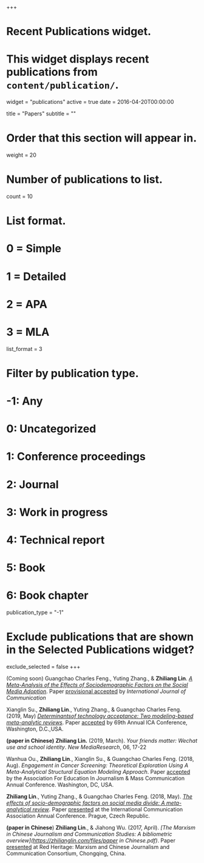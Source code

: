 +++
# Recent Publications widget.
# This widget displays recent publications from `content/publication/`.
widget = "publications"
active = true
date = 2016-04-20T00:00:00

title = "Papers"
subtitle = ""

# Order that this section will appear in.
weight = 20

# Number of publications to list.
count = 10

# List format.
#   0 = Simple
#   1 = Detailed
#   2 = APA
#   3 = MLA
list_format = 3

# Filter by publication type.
# -1: Any
#  0: Uncategorized
#  1: Conference proceedings
#  2: Journal
#  3: Work in progress
#  4: Technical report
#  5: Book
#  6: Book chapter
publication_type = "-1"

# Exclude publications that are shown in the Selected Publications widget?
exclude_selected = false
+++

(Coming soon) Guangchao Charles Feng., Yuting Zhang., & **Zhiliang Lin**. *[A Meta-Analysis of the Effects of Sociodemographic Factors  on the Social Media Adoption](https://zhilianglin.com/files/FENG-2.ID10088.IJoC-Article.3-27-19.ap.pdf)*. Paper <u>provisional accepted</u> by *International Journal of Communication*

Xianglin Su., **Zhiliang Lin**., Yuting Zhang., & Guangchao Charles Feng. (2019, May) *[Determinantsof technology acceptance: Two modeling-based meta-analytic reviews](https://zhilianglin.com/files/paper3.pdf)*. Paper <u>accepted</u> by 69th Annual ICA Conference, Washington, D.C.,USA.

**(paper in Chinese)** **Zhiliang Lin.** (2019, March). *Your friends matter: Wechat use and school
identity*. *New MediaResearch*, 06, 17-22

Wanhua Ou., **Zhiliang Lin**., Xianglin Su., & Guangchao Charles Feng.  (2018, Aug).  *Engagement in Cancer Screening: Theoretical Exploration Using A Meta-Analytical Structural Equation Modeling Approach*. Paper <u>accepted</u> by the Association For Education In Journalism & Mass Communication Annual Conference. Washington, DC, USA.

**Zhiliang Lin**., Yuting Zhang., & Guangchao Charles Feng. (2018, May). *[The effects of socio-demographic factors on social media divide: A meta-analytical review](https://zhilianglin.com/files/paper1.pdf)*. Paper <u>presented</u> at the International Communication Association Annual Conference. Prague, Czech Republic.

**(paper in Chinese**) **Zhiliang Lin**., & Jiahong Wu. (2017, April). *[The Marxism in Chinese Journalism and Communication Studies: A bibliometric overview](https://zhilianglin.com/files/paper in Chinese.pdf)*. Paper <u>presented</u> at Red Heritage: Marxism and Chinese Journalism and Communication Consortium, Chongqing, China.